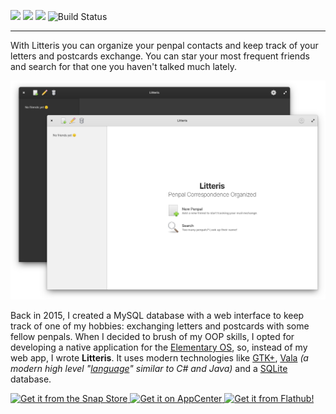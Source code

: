 ![](https://img.shields.io/github/license/raibtoffoletto/litteris.svg)
![](https://img.shields.io/github/v/release/raibtoffoletto/litteris.svg)
![](https://img.shields.io/badge/Vala-GTK+3-yellowgreen)
![Build Status](https://travis-ci.org/raibtoffoletto/litteris.svg?branch=master)

---

With Litteris you can organize your penpal contacts and keep track of your letters and postcards exchange. You can star your most frequent friends and search for that one you haven't talked much lately.

![](https://raw.githubusercontent.com/raibtoffoletto/litteris/master/data/com.github.raibtoffoletto.litteris.screenshot.png)

Back in 2015, I created a MySQL database with a web interface to keep track of one of my hobbies: exchanging letters and postcards with some fellow penpals. When I decided to brush of my OOP skills, I opted for developing a native application for the [Elementary OS](https://elementary.io/), so, instead of my web app, I wrote **Litteris**. It uses modern technologies like [GTK+](https://www.gtk.org/), [Vala](https://wiki.gnome.org/Projects/Vala) *(a modern high level "[language](https://blogs.gnome.org/despinosa/2017/02/14/vala-is-not-a-programming-language/)" similar to C# and Java)* and a [SQLite](https://www.sqlite.org/) database.

<p class="appcenter">
  <a href="https://snapcraft.io/litteris" target="_blank" rel="noopener noreferrer">
    <img src="https://snapcraft.io/static/images/badges/en/snap-store-white.svg" alt="Get it from the Snap Store" />
  </a>
  <a href="https://appcenter.elementary.io/com.github.raibtoffoletto.litteris" target="_blank" rel="noopener noreferrer">
    <img src="https://appcenter.elementary.io/badge.svg" alt="Get it on AppCenter" />
  </a>
  <a href="https://flathub.org/apps/details/com.github.raibtoffoletto.litteris" target="_blank" rel="noopener noreferrer">
    <img src="https://flathub.org/assets/badges/flathub-badge-i-en.svg" alt="Get it from Flathub!" />
  </a>
</p>
